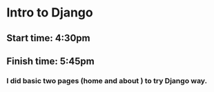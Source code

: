 # Intro to Django
## Start time: 4:30pm
## Finish time: 5:45pm

### I did basic two pages (home and about ) to try Django way.